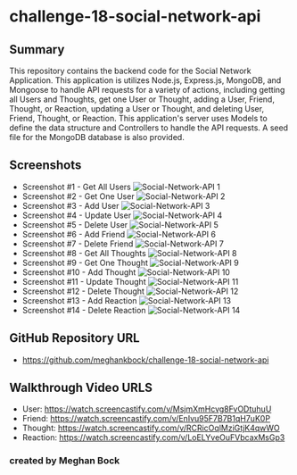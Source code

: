 # challenge-18-social-network-api

## Summary
This repository contains the backend code for the Social Network Application. This application is utilizes Node.js, Express.js, MongoDB, and Mongoose to handle API requests for a variety of actions, including getting all Users and Thoughts, get one User or Thought, adding a User, Friend, Thought, or Reaction, updating a User or Thought, and deleting User, Friend, Thought, or Reaction. This application's server uses Models to define the data structure and Controllers to handle the API requests. A seed file for the MongoDB database is also provided.

## Screenshots
* Screenshot #1 - Get All Users ![Social-Network-API 1](https://github.com/meghankbock/challenge-18-social-network-api/blob/main/images/Social-Network-API-Screenshot-1-GET-ALL-USERS.PNG)
* Screenshot #2 - Get One User ![Social-Network-API 2](https://github.com/meghankbock/challenge-18-social-network-api/blob/main/images/Social-Network-API-Screenshot-2-GET-ONE-USER.PNG)
* Screenshot #3 - Add User ![Social-Network-API 3](https://github.com/meghankbock/challenge-18-social-network-api/blob/main/images/Social-Network-API-Screenshot-3-ADD-USER.PNG)
* Screenshot #4 - Update User ![Social-Network-API 4](https://github.com/meghankbock/challenge-18-social-network-api/blob/main/images/Social-Network-API-Screenshot-4-UPDATE-USER.PNG)
* Screenshot #5 - Delete User ![Social-Network-API 5](https://github.com/meghankbock/challenge-18-social-network-api/blob/main/images/Social-Network-API-Screenshot-5-DELETE-USER.PNG)
* Screenshot #6 - Add Friend ![Social-Network-API 6](https://github.com/meghankbock/challenge-18-social-network-api/blob/main/images/Social-Network-API-Screenshot-6-ADD-FRIEND.PNG)
* Screenshot #7 - Delete Friend ![Social-Network-API 7](https://github.com/meghankbock/challenge-18-social-network-api/blob/main/images/Social-Network-API-Screenshot-7-DELETE-FRIEND.PNG)
* Screenshot #8 - Get All Thoughts ![Social-Network-API 8](https://github.com/meghankbock/challenge-18-social-network-api/blob/main/images/Social-Network-API-Screenshot-8-GET-ALL-THOUGHTS.PNG)
* Screenshot #9 - Get One Thought ![Social-Network-API 9](https://github.com/meghankbock/challenge-18-social-network-api/blob/main/images/Social-Network-API-Screenshot-9-GET-ONE-THOUGHT.PNG)
* Screenshot #10 - Add Thought ![Social-Network-API 10](https://github.com/meghankbock/challenge-18-social-network-api/blob/main/images/Social-Network-API-Screenshot-10-ADD-THOUGHT.PNG)
* Screenshot #11 - Update Thought ![Social-Network-API 11](https://github.com/meghankbock/challenge-18-social-network-api/blob/main/images/Social-Network-API-Screenshot-11-UPDATE-THOUGHT.PNG)
* Screenshot #12 - Delete Thought ![Social-Network-API 12](https://github.com/meghankbock/challenge-18-social-network-api/blob/main/images/Social-Network-API-Screenshot-12-DELETE-THOUGHT.PNG)
* Screenshot #13 - Add Reaction ![Social-Network-API 13](https://github.com/meghankbock/challenge-18-social-network-api/blob/main/images/Social-Network-API-Screenshot-13-ADD-REACTION.PNG)
* Screenshot #14 - Delete Reaction ![Social-Network-API 14](https://github.com/meghankbock/challenge-18-social-network-api/blob/main/images/Social-Network-API-Screenshot-14-DELETE-REACTION.PNG)

## GitHub Repository URL
* https://github.com/meghankbock/challenge-18-social-network-api

## Walkthrough Video URLS
* User: https://watch.screencastify.com/v/MsjmXmHcvg8FvODtuhuU
* Friend: https://watch.screencastify.com/v/EnIvu95F7B7B1qH7uK0P
* Thought: https://watch.screencastify.com/v/RCRicOqlMziGtjK4qwWO
* Reaction: https://watch.screencastify.com/v/LoELYveOuFVbcaxMsGp3


### created by Meghan Bock
